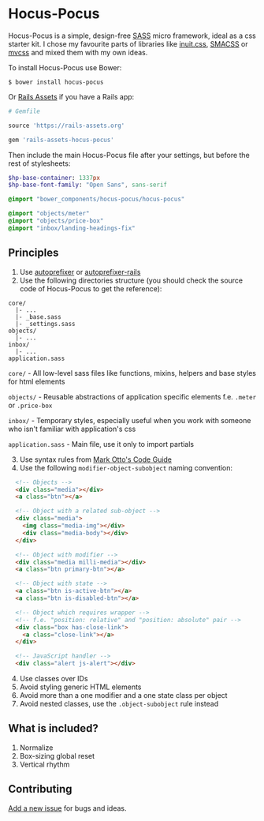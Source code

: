 # Hocus-Pocus

Hocus-Pocus is a simple, design-free [SASS][1] micro framework, ideal as a css starter kit. I chose my favourite parts of libraries like [inuit.css][2], [SMACSS][3] or [mvcss][4] and mixed them with my own ideas.

To install Hocus-Pocus use Bower:

```shell
$ bower install hocus-pocus
```

Or [Rails Assets][5] if you have a Rails app:

```rb
# Gemfile

source 'https://rails-assets.org'

gem 'rails-assets-hocus-pocus'
```

Then include the main Hocus-Pocus file after your settings, but before the rest of stylesheets:

```sass
$hp-base-container: 1337px
$hp-base-font-family: "Open Sans", sans-serif

@import "bower_components/hocus-pocus/hocus-pocus"

@import "objects/meter"
@import "objects/price-box"
@import "inbox/landing-headings-fix"
```

## Principles

1. Use [autoprefixer][6] or [autoprefixer-rails][7]
2. Use the following directories structure (you should check the source code of Hocus-Pocus to get the reference):

  ```
  core/
    |- ...
    |- _base.sass
    |- _settings.sass
  objects/
    |- ...
  inbox/
    |- ...
  application.sass
  ```

  `core/` - All low-level sass files like functions, mixins, helpers and base styles for html elements

  `objects/` - Reusable abstractions of application specific elements f.e. `.meter` or `.price-box`

  `inbox/` - Temporary styles, especially useful when you work with someone who isn't familiar with application's css

  `application.sass` - Main file, use it only to import partials

3. Use syntax rules from [Mark Otto's Code Guide][8]
4. Use the following `modifier-object-subobject` naming convention:

  ```html
    <!-- Objects -->
    <div class="media"></div>
    <a class="btn"></a>

    <!-- Object with a related sub-object -->
    <div class="media">
      <img class="media-img"></div>
      <div class="media-body"></div>
    </div>

    <!-- Object with modifier -->
    <div class="media milli-media"></div>
    <a class="btn primary-btn"></a>

    <!-- Object with state -->
    <a class="btn is-active-btn"></a>
    <a class="btn is-disabled-btn"></a>

    <!-- Object which requires wrapper -->
    <!-- f.e. "position: relative" and "position: absolute" pair -->
    <div class="box has-close-link">
      <a class="close-link"></a>
    </div>

    <!-- JavaScript handler -->
    <div class="alert js-alert"></div>
  ```
4. Use classes over IDs
5. Avoid styling generic HTML elements
6. Avoid more than a one modifier and a one state class per object
7. Avoid nested classes, use the `.object-subobject` rule instead

## What is included?

1. Normalize
2. Box-sizing global reset
3. Vertical rhythm

## Contributing

[Add a new issue][322] for bugs and ideas.

[1]: http://sass-lang.com
[2]: https://github.com/inuitcss
[3]: https://smacss.com
[4]: http://mvcss.github.io
[5]: https://rails-assets.org
[6]: https://github.com/postcss/autoprefixer
[7]: https://github.com/ai/autoprefixer-rails
[8]: http://codeguide.co/#css
[322]: https://github.com/bkzl/hocus-pocus/issues
